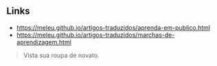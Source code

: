 ## Links
- https://meleu.github.io/artigos-traduzidos/aprenda-em-publico.html
- https://meleu.github.io/artigos-traduzidos/marchas-de-aprendizagem.html

> Vista sua roupa de novato.